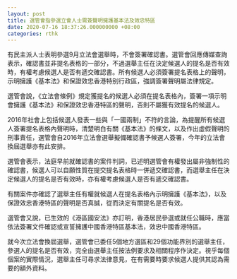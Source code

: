 ```yaml
---
layout: post
title: 選管會指參選立會人士需簽聲明擁護基本法及效忠特區
date: 2020-07-16 18:37:26.000000000 +08:00
categories: rthk
---
```


有民主派人士表明參選9月立法會選舉時，不會簽署確認書。選管會回應傳媒查詢表示，確認書並非提名表格的一部分，不過選舉主任在決定候選人的提名是否有效時，有權考慮候選人是否有遞交確認書。所有候選人必須簽署提名表格上的聲明，示明擁護《基本法》和保證效忠香港特别行政區，強調簽署聲明屬法律規定。

選管會說，《立法會條例》規定獲提名的候選人必須在提名表格內，簽署一項示明會擁護《基本法》和保證效忠香港特區的聲明，否則不屬獲有效提名的候選人。

2016年社會上包括候選人發表一些與「一國兩制」不符的言論，為提醒所有候選人簽署提名表格內聲明時，清楚明白有關《基本法》的條文，以及作出虛假聲明的刑事責任，選管會自2016年立法會選舉擬備確認書予候選人簽署，今年的立法會換屆選舉亦有此安排。

選管會表示，法庭早前就確認書的案件判詞，已述明選管會有權發出屬非強制性的確認書，候選人可以自願性質在提交提名表格時一併遞交確認書，而選舉主任在決定候選人的提名是否有效時，亦有權考慮候選人是否有遞交確認書。

有關案件亦確認了選舉主任有權就候選人在提名表格內示明擁護《基本法》，以及保證效忠香港特區的聲明是否真誠，從而決定有關提名是否有效。

選管會又說，已生效的《港區國安法》亦訂明，香港居民參選或就任公職時，應當依法簽署文件確認或宣誓擁護中國香港特區基本法，效忠中國香港特區。

就今次立法會換屆選舉，選管會已委任5個地方選區和29個功能界別的選舉主任，參選人的提名是否有效，完全由選舉主任按法例要求及相關程序作決定。視乎每個個案的實際情況，選舉主任可尋求法律意見，在有需要時要求候選人提供其認為需要的額外資料。
